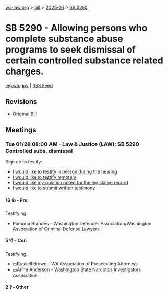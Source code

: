 [wa-law.org](/) > [bill](/bill/) > [2025-26](/bill/2025-26/) > [SB 5290](/bill/2025-26/sb/5290/)

# SB 5290 - Allowing persons who complete substance abuse programs to seek dismissal of certain controlled substance related charges.
[leg.wa.gov](https://app.leg.wa.gov/billsummary?BillNumber=5290&Year=2025&Initiative=false) | [RSS Feed](./rss.xml)

## Revisions
* [Original Bill](1/)

## Meetings
### Tue 01/28 08:00 AM - Law & Justice (LAW): SB 5290 Controlled subs. dismissal
Sign up to testify:
* [I would like to testify in person during the hearing](https://app.leg.wa.gov/csi/Testifier/Add?chamber=House&mId=32529&aId=161870&caId=25024&tId=1)
* [I would like to testify remotely](https://app.leg.wa.gov/csi/Testifier/Add?chamber=House&mId=32529&aId=161870&caId=25024&tId=2)
* [I would like my position noted for the legislative record](https://app.leg.wa.gov/csi/Testifier/Add?chamber=House&mId=32529&aId=161870&caId=25024&tId=3)
* [I would like to submit written testimony](https://app.leg.wa.gov/csi/Testifier/Add?chamber=House&mId=32529&aId=161870&caId=25024&tId=4)

#### 16 👍 - Pro
Testifying:
* Ramona Brandes - Washington Defender Association/Washington Association of Criminal Defense Lawyers

#### 5 👎 - Con
Testifying:
* 💵Russell Brown - WA Association of Prosecuting Attorneys
* 💵Anne Anderson - Washington State Narcotics Investigators Association

#### 2 ❓ - Other
